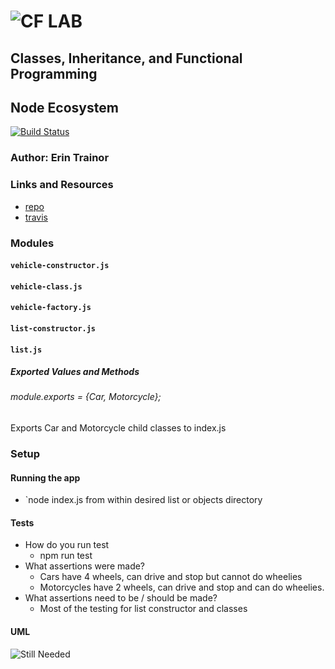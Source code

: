 ![CF](http://i.imgur.com/7v5ASc8.png) LAB
=================================================
## Classes, Inheritance, and Functional Programming

## Node Ecosystem
[![Build Status](https://travis-ci.com/401-advanced-javascript-401d29/lab-02.svg?branch=master)](https://travis-ci.com/401-advanced-javascript-401d29/lab-02)

### Author: Erin Trainor

### Links and Resources
* [repo](https://github.com/401-advanced-javascript-401d29/lab-02)
* [travis](https://travis-ci.com/401-advanced-javascript-401d29/lab-02)

### Modules
#### `vehicle-constructor.js`
#### `vehicle-class.js`
#### `vehicle-factory.js`
#### `list-constructor.js`
#### `list.js`


##### Exported Values and Methods

###### module.exports = {Car, Motorcycle};
Exports Car and Motorcycle child classes to index.js

### Setup

#### Running the app
* `node index.js from within desired list or objects directory

#### Tests
* How do you run test
  * npm run test
* What assertions were made?
  * Cars have 4 wheels, can drive and stop but cannot do wheelies
  * Motorcycles have 2 wheels, can drive and stop and can do wheelies.
* What assertions need to be / should be made?
  * Most of the testing for list constructor and classes

#### UML
![Still Needed]()

   
 

